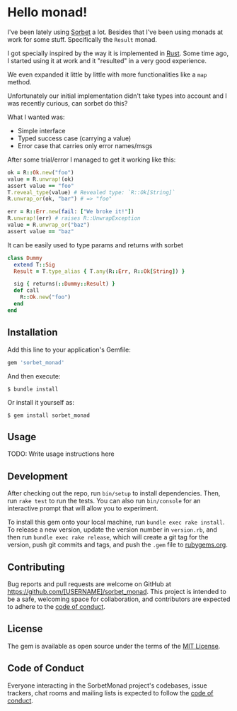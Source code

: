 # Hello monad!

I've been lately using [Sorbet][sorbet] a lot. Besides that I've been using
monads at work for some stuff. Specifically the `Result` monad.

I got specially inspired by the way it is implemented in [Rust][rust-result].
Some time ago, I started using it at work and it "resulted" in a very good
experience.

We even expanded it little by little with more functionalities like a `map`
method.

Unfortunately our initial implementation didn't take types into account and I
was recently curious, can sorbet do this?

What I wanted was:

- Simple interface
- Typed success case (carrying a value)
- Error case that carries only error names/msgs

After some trial/error I managed to get it working like this:

```ruby
ok = R::Ok.new("foo")
value = R.unwrap!(ok)
assert value == "foo"
T.reveal_type(value) # Revealed type: `R::Ok[String]`
R.unwrap_or(ok, "bar") # => "foo"

err = R::Err.new(fail: ["We broke it!"])
R.unwrap!(err) # raises R::UnwrapException
value = R.unwrap_or("baz")
assert value == "baz"
```

It can be easily used to type params and returns with sorbet


```ruby
class Dummy
  extend T::Sig
  Result = T.type_alias { T.any(R::Err, R::Ok[String]) }

  sig { returns(::Dummy::Result) }
  def call
    R::Ok.new("foo")
  end
end

```

## Installation

Add this line to your application's Gemfile:

```ruby
gem 'sorbet_monad'
```

And then execute:

    $ bundle install

Or install it yourself as:

    $ gem install sorbet_monad

## Usage

TODO: Write usage instructions here

## Development

After checking out the repo, run `bin/setup` to install dependencies. Then, run `rake test` to run the tests. You can also run `bin/console` for an interactive prompt that will allow you to experiment.

To install this gem onto your local machine, run `bundle exec rake install`. To release a new version, update the version number in `version.rb`, and then run `bundle exec rake release`, which will create a git tag for the version, push git commits and tags, and push the `.gem` file to [rubygems.org](https://rubygems.org).

## Contributing

Bug reports and pull requests are welcome on GitHub at https://github.com/[USERNAME]/sorbet_monad. This project is intended to be a safe, welcoming space for collaboration, and contributors are expected to adhere to the [code of conduct](https://github.com/[USERNAME]/sorbet_monad/blob/master/CODE_OF_CONDUCT.md).


## License

The gem is available as open source under the terms of the [MIT License](https://opensource.org/licenses/MIT).

## Code of Conduct

Everyone interacting in the SorbetMonad project's codebases, issue trackers, chat rooms and mailing lists is expected to follow the [code of conduct](https://github.com/[USERNAME]/sorbet_monad/blob/master/CODE_OF_CONDUCT.md).

[sorbet]: https://sorbet.org
[rust-result]: https://doc.rust-lang.org/std/result/enum.Result.html
